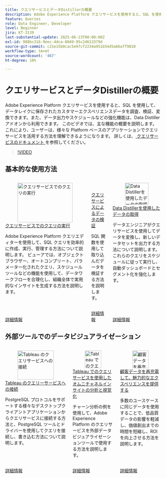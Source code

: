 ```yaml
---
title: クエリサービスとデータDistillerの概要
description: Adobe Experience Platform クエリサービスを使用すると、SQL を使用して、データレイクに保存されたカスタマーエクスペリエンスデータを調査、検証、変換できます。また、データ出力やスケジュールなどの強化機能は、Data Distiller アドオンから利用できます。 このビデオでは、主な機能の概要を説明します。これにより、ユーザーは、様々な Platform ベースのアプリケーションでクエリサービスを活用する方法を理解できるようになります。
feature: Queries
role: Data Engineer, Developer
level: Beginner
jira: KT-3139
last-substantial-update: 2025-06-23T00:00:00Z
exl-id: 988bc316-9eec-4dca-8049-95c2d613379d
source-git-commit: c21e15b0cac5e97cf2234a951b54d5a66aff9810
workflow-type: tm+mt
source-wordcount: '467'
ht-degree: 10%

---
```


# クエリサービスとデータDistillerの概要

Adobe Experience Platform クエリサービスを使用すると、SQL を使用して、データレイクに保存されたカスタマーエクスペリエンスデータを調査、検証、変換できます。また、データ出力やスケジュールなどの強化機能は、Data Distiller アドオンから利用できます。 このビデオでは、主な機能の概要を説明します。これにより、ユーザーは、様々な Platform ベースのアプリケーションでクエリサービスを活用する方法を理解できるようになります。 詳しくは、[ クエリサービスのドキュメント ](https://experienceleague.adobe.com/ja/docs/experience-platform/query/home) を参照してください。

>[!VIDEO](https://video.tv.adobe.com/v/35089?learn=on&enablevpops&captions=jpn)

## 基本的な使用方法

<!-- CARDS
* run-queries.md
* explore-data.md
* prepare-data.md

-->
<!-- START CARDS HTML - DO NOT MODIFY BY HAND -->
<div class="columns">
    <div class="column is-half-tablet is-half-desktop is-one-third-widescreen" aria-label="Run Queries with Query Service">
        <div class="card" style="height: 100%; display: flex; flex-direction: column; height: 100%;">
            <div class="card-image">
                <figure class="image x-is-16by9">
                    <a href="run-queries.md" title="クエリサービスでのクエリの実行" target="_blank" rel="referrer">
                        <img class="is-bordered-r-small" src="https://video.tv.adobe.com/v/34782?format=jpeg&nocache=1759180596408&captions=jpn" alt="クエリサービスでのクエリの実行"
                             style="width: 100%; aspect-ratio: 16 / 9; object-fit: cover; overflow: hidden; display: block; margin: auto;">
                    </a>
                </figure>
            </div>
            <div class="card-content is-padded-small" style="display: flex; flex-direction: column; flex-grow: 1; justify-content: space-between;">
                <div class="top-card-content">
                    <p class="headline is-size-6 has-text-weight-bold">
                        <a href="run-queries.md" target="_blank" rel="referrer" title="クエリサービスでのクエリの実行"> クエリサービスでのクエリの実行 </a>
                    </p>
                    <p class="is-size-6">Adobe Experience Platform クエリエディターを使用して、SQL クエリを効率的に作成、実行、管理する方法について説明します。 ビューアでは、オブジェクトブラウザー、オートコンプリート、パラメーター化されたクエリ、スケジュールツールなどの機能を使用して、データワークフローを合理化し、組織全体で実用的なインサイトを生成する方法を説明します。</p>
                </div>
                <a href="run-queries.md" target="_blank" rel="referrer" class="spectrum-Button spectrum-Button--outline spectrum-Button--primary spectrum-Button--sizeM" style="align-self: flex-start; margin-top: 1rem;">
                    <span class="spectrum-Button-label has-no-wrap has-text-weight-bold">詳細情報</span>
                </a>
            </div>
        </div>
    </div>
    <div class="column is-half-tablet is-half-desktop is-one-third-widescreen" aria-label="Validate data with Query Service">
        <div class="card" style="height: 100%; display: flex; flex-direction: column; height: 100%;">
            <div class="card-image">
                <figure class="image x-is-16by9">
                    <a href="explore-data.md" title="クエリサービスでデータを検証" target="_blank" rel="referrer">
                        <img class="is-bordered-r-small" src="https://video.tv.adobe.com/v/3414057?format=jpeg&nocache=1759180596397&captions=jpn" alt="クエリサービスでデータを検証"
                             style="width: 100%; aspect-ratio: 16 / 9; object-fit: cover; overflow: hidden; display: block; margin: auto;">
                    </a>
                </figure>
            </div>
            <div class="card-content is-padded-small" style="display: flex; flex-direction: column; flex-grow: 1; justify-content: space-between;">
                <div class="top-card-content">
                    <p class="headline is-size-6 has-text-weight-bold">
                        <a href="explore-data.md" target="_blank" rel="referrer" title="クエリサービスでデータを検証"> クエリサービスによるデータの検証 </a>
                    </p>
                    <p class="is-size-6">SQL 関数を使用して取り込んだデータを検証する方法を説明します。</p>
                </div>
                <a href="explore-data.md" target="_blank" rel="referrer" class="spectrum-Button spectrum-Button--outline spectrum-Button--primary spectrum-Button--sizeM" style="align-self: flex-start; margin-top: 1rem;">
                    <span class="spectrum-Button-label has-no-wrap has-text-weight-bold">詳細情報</span>
                </a>
            </div>
        </div>
    </div>
    <div class="column is-half-tablet is-half-desktop is-one-third-widescreen" aria-label="Derive data with Data Distiller">
        <div class="card" style="height: 100%; display: flex; flex-direction: column; height: 100%;">
            <div class="card-image">
                <figure class="image x-is-16by9">
                    <a href="prepare-data.md" title="Data Distillerを使用したデータの取得" target="_blank" rel="referrer">
                        <img class="is-bordered-r-small" src="https://video.tv.adobe.com/v/3414069?format=jpeg&nocache=1759180596403&captions=jpn" alt="Data Distillerを使用したデータの取得"
                             style="width: 100%; aspect-ratio: 16 / 9; object-fit: cover; overflow: hidden; display: block; margin: auto;">
                    </a>
                </figure>
            </div>
            <div class="card-content is-padded-small" style="display: flex; flex-direction: column; flex-grow: 1; justify-content: space-between;">
                <div class="top-card-content">
                    <p class="headline is-size-6 has-text-weight-bold">
                        <a href="prepare-data.md" target="_blank" rel="referrer" title="Data Distillerを使用したデータの取得">Data Distillerを使用したデータの取得 </a>
                    </p>
                    <p class="is-size-6">データエンジニアがクエリサービスを使用してデータを変換し、新しいデータセットを出力する方法について説明します。 これらのクエリをスケジュールに従って実行し、自動ダッシュボードとセグメント化を強化します。</p>
                </div>
                <a href="prepare-data.md" target="_blank" rel="referrer" class="spectrum-Button spectrum-Button--outline spectrum-Button--primary spectrum-Button--sizeM" style="align-self: flex-start; margin-top: 1rem;">
                    <span class="spectrum-Button-label has-no-wrap has-text-weight-bold">詳細情報</span>
                </a>
            </div>
        </div>
    </div>
</div>
<!-- END CARDS HTML - DO NOT MODIFY BY HAND -->


## 外部ツールでのデータビジュアライゼーション

<!-- CARDS
* psql-client-tableau.md
* analyze-and-visualize.md
* recharge-your-customer-data.md
-->
<!-- START CARDS HTML - DO NOT MODIFY BY HAND -->
<div class="columns">
    <div class="column is-half-tablet is-half-desktop is-one-third-widescreen" aria-label="Connect Tableau to Query Service">
        <div class="card" style="height: 100%; display: flex; flex-direction: column; height: 100%;">
            <div class="card-image">
                <figure class="image x-is-16by9">
                    <a href="psql-client-tableau.md" title="Tableau のクエリサービスへの接続" target="_blank" rel="referrer">
                        <img class="is-bordered-r-small" src="https://video.tv.adobe.com/v/3414045?format=jpeg&nocache=1759180596876&captions=jpn" alt="Tableau のクエリサービスへの接続"
                             style="width: 100%; aspect-ratio: 16 / 9; object-fit: cover; overflow: hidden; display: block; margin: auto;">
                    </a>
                </figure>
            </div>
            <div class="card-content is-padded-small" style="display: flex; flex-direction: column; flex-grow: 1; justify-content: space-between;">
                <div class="top-card-content">
                    <p class="headline is-size-6 has-text-weight-bold">
                        <a href="psql-client-tableau.md" target="_blank" rel="referrer" title="Tableau のクエリサービスへの接続">Tableau のクエリーサービスへの接続</a>
                    </p>
                    <p class="is-size-6">PostgreSQL プロトコルをサポートする様々なデスクトップクライアントアプリケーションからクエリサービスに接続する方法と、PostgreSQL ツールとドライバーを使用してクエリを接続し、書き込む方法について説明します。</p>
                </div>
                <a href="psql-client-tableau.md" target="_blank" rel="referrer" class="spectrum-Button spectrum-Button--outline spectrum-Button--primary spectrum-Button--sizeM" style="align-self: flex-start; margin-top: 1rem;">
                    <span class="spectrum-Button-label has-no-wrap has-text-weight-bold">詳細情報</span>
                </a>
            </div>
        </div>
    </div>
    <div class="column is-half-tablet is-half-desktop is-one-third-widescreen" aria-label="Analyze and visualize omni-channel insights in Tableau using Query Service">
        <div class="card" style="height: 100%; display: flex; flex-direction: column; height: 100%;">
            <div class="card-image">
                <figure class="image x-is-16by9">
                    <a href="analyze-and-visualize.md" title="Tableau でのクエリサービスを使用したオムニチャネルインサイトの分析と視覚化" target="_blank" rel="referrer">
                        <img class="is-bordered-r-small" src="https://video.tv.adobe.com/v/342115?format=jpeg&nocache=1759180596850" alt="Tableau でのクエリサービスを使用したオムニチャネルインサイトの分析と視覚化"
                             style="width: 100%; aspect-ratio: 16 / 9; object-fit: cover; overflow: hidden; display: block; margin: auto;">
                    </a>
                </figure>
            </div>
            <div class="card-content is-padded-small" style="display: flex; flex-direction: column; flex-grow: 1; justify-content: space-between;">
                <div class="top-card-content">
                    <p class="headline is-size-6 has-text-weight-bold">
                        <a href="analyze-and-visualize.md" target="_blank" rel="referrer" title="Tableau でのクエリサービスを使用したオムニチャネルインサイトの分析と視覚化">Tableau でのクエリサービスを使用したオムニチャネルインサイトの分析と視覚化</a>
                    </p>
                    <p class="is-size-6">チャーン分析の例を使用して、Adobe Experience Platform のクエリサービスを外部データビジュアライゼーションツールで使用する方法を説明します。</p>
                </div>
                <a href="analyze-and-visualize.md" target="_blank" rel="referrer" class="spectrum-Button spectrum-Button--outline spectrum-Button--primary spectrum-Button--sizeM" style="align-self: flex-start; margin-top: 1rem;">
                    <span class="spectrum-Button-label has-no-wrap has-text-weight-bold">詳細情報</span>
                </a>
            </div>
        </div>
    </div>
    <div class="column is-half-tablet is-half-desktop is-one-third-widescreen" aria-label="Recharge your customer data to deliver electrifying experiences">
        <div class="card" style="height: 100%; display: flex; flex-direction: column; height: 100%;">
            <div class="card-image">
                <figure class="image x-is-16by9">
                    <a href="recharge-your-customer-data.md" title="顧客データを再充電して、魅力的なエクスペリエンスを提供します" target="_blank" rel="referrer">
                        <img class="is-bordered-r-small" src="https://video.tv.adobe.com/v/3454936?format=jpeg&nocache=1759180596865&captions=jpn" alt="顧客データを再充電して、魅力的なエクスペリエンスを提供します"
                             style="width: 100%; aspect-ratio: 16 / 9; object-fit: cover; overflow: hidden; display: block; margin: auto;">
                    </a>
                </figure>
            </div>
            <div class="card-content is-padded-small" style="display: flex; flex-direction: column; flex-grow: 1; justify-content: space-between;">
                <div class="top-card-content">
                    <p class="headline is-size-6 has-text-weight-bold">
                        <a href="recharge-your-customer-data.md" target="_blank" rel="referrer" title="顧客データを再充電して、魅力的なエクスペリエンスを提供します"> 顧客データを再充電して、魅力的なエクスペリエンスを提供する </a>
                    </p>
                    <p class="is-size-6">多数のユースケースに同じデータを使用することで、低品質データの影響を軽減し、価値創出までの時間を短縮し、ROI を向上させる方法を説明します。</p>
                </div>
                <a href="recharge-your-customer-data.md" target="_blank" rel="referrer" class="spectrum-Button spectrum-Button--outline spectrum-Button--primary spectrum-Button--sizeM" style="align-self: flex-start; margin-top: 1rem;">
                    <span class="spectrum-Button-label has-no-wrap has-text-weight-bold">詳細情報</span>
                </a>
            </div>
        </div>
    </div>
</div>
<!-- END CARDS HTML - DO NOT MODIFY BY HAND -->
